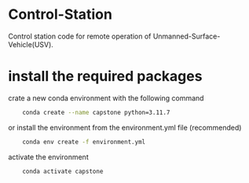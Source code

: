 # Control-Station
Control station code for remote operation of Unmanned-Surface-Vehicle(USV). 

# install the required packages

crate a new conda environment with the following command
```bash
    conda create --name capstone python=3.11.7
```
or install the environment from the environment.yml file (recommended)
```bash
    conda env create -f environment.yml
```

activate the environment
```bash
    conda activate capstone
```
